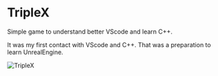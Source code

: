 # TripleX
Simple game to understand better VScode and learn C++.

It was my first contact with VScode and C++.
That was a preparation to learn UnrealEngine.


![TripleX](https://user-images.githubusercontent.com/74788707/154173718-4a5bf536-cf77-4333-9b4b-62f642a3559c.PNG)
